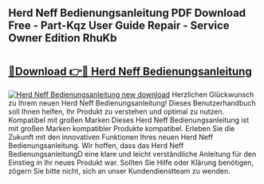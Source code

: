 ## Herd Neff Bedienungsanleitung PDF Download Free - Part-Kqz User Guide Repair - Service Owner Edition RhuKb

# <h2><a href="http://df4jg9.blite.top/?on=Herd+Neff+Bedienungsanleitung">🔗Download 👉🔴 Herd Neff Bedienungsanleitung</a></h2>

[![Herd Neff Bedienungsanleitung new download](https://i.imgur.com/lujVjoI.png)](http://df4jg9.blite.top/?on=Herd+Neff+Bedienungsanleitung)
Herzlichen Glückwunsch zu Ihrem neuen Herd Neff Bedienungsanleitung! Dieses Benutzerhandbuch soll Ihnen helfen, Ihr Produkt zu verstehen und optimal zu nutzen. Kompatibel mit großen Marken Dieses Herd Neff Bedienungsanleitung ist mit großen Marken kompatibler Produkte kompatibel. Erleben Sie die Zukunft mit den innovativen Funktionen Ihres neuen Herd Neff Bedienungsanleitung. Wir hoffen, dass das Herd Neff BedienungsanleitungD eine klare und leicht verständliche Anleitung für den Einstieg in Ihr neues Produkt war. Sollten Sie Hilfe oder Klärung benötigen, zögern Sie bitte nicht, sich an unser Kundendienstteam zu wenden.
